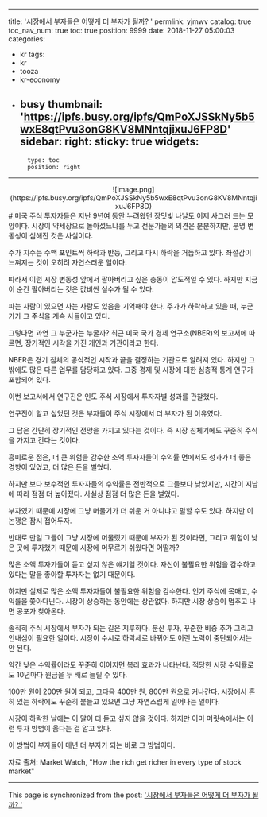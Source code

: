 
---
title: '시장에서 부자들은 어떻게 더 부자가 될까? '
permlink: yjmwv
catalog: true
toc_nav_num: true
toc: true
position: 9999
date: 2018-11-27 05:00:03
categories:
- kr
tags:
- kr
- tooza
- kr-economy
- busy
thumbnail: 'https://ipfs.busy.org/ipfs/QmPoXJSSkNy5b5wxE8qtPvu3onG8KV8MNntqjixuJ6FP8D'
sidebar:
    right:
        sticky: true
widgets:
    -
        type: toc
        position: right
---


<center>
![image.png](https://ipfs.busy.org/ipfs/QmPoXJSSkNy5b5wxE8qtPvu3onG8KV8MNntqjixuJ6FP8D)
</center>
#
미국 주식 투자자들은 지난 9년여 동안 누려왔던 장밋빛 나날도 이제 사그러 드는 모양이다. 시장이 약세장으로 돌아섰느냐를 두고 전문가들의 의견은 분분하지만, 분명 변동성이 심해진 것은 사실이다.  

주가 지수는 수백 포인트씩 하락과 반등, 그리고 다시 하락을 거듭하고 있다. 좌절감이 느껴지는 것이 오히려 자연스러운 일이다. 

따라서 이런 시장 변동성 앞에서 팔아버리고 싶은 충동이 압도적일 수 있다. 하지만 지금 이 순간 팔아버리는 것은 값비싼 실수가 될 수 있다. 

파는 사람이 있으면 사는 사람도 있음을 기억해야 한다. 주가가 하락하고 있을 때, 누군가가 그 주식을 계속 사들이고 있다. 

그렇다면 과연 그 누군가는 누굴까? 최근 미국 국가 경제 연구소(NBER)의 보고서에 따르면, 장기적인 시각을 가진 개인과 기관이라고 한다.  

NBER은 경기 침체의 공식적인 시작과 끝을 결정하는 기관으로 알려져 있다. 하지만 그 밖에도 많은 다른 업무를 담당하고 있다. 그중 경제 및 시장에 대한 심층적 통계 연구가 포함되어 있다. 

이번 보고서에서 연구진은 인도 주식 시장에서 투자자별 성과를 관찰했다. 

연구진이 알고 싶었던 것은 부자들이 주식 시장에서 더 부자가 된 이유였다. 

그 답은 간단히 장기적인 전망을 가지고 있다는 것이다. 즉 시장 침체기에도 꾸준히 주식을 가지고 간다는 것이다. 

흥미로운 점은, 더 큰 위험을 감수한 소액 투자자들이 수익률 면에서도 성과가 더 좋은 경향이 있었고, 더 많은 돈을 벌었다. 

하지만 보다 보수적인 투자자들의 수익률은 전반적으로 그들보다 낮았지만, 시간이 지남에 따라 점점 더 높아졌다. 사실상 점점 더 많은 돈을 벌었다. 

부자였기 때문에 시장에 그냥 머물기가 더 쉬운 거 아니냐고 말할 수도 있다. 하지만 이 논쟁은 잠시 접어두자. 

반대로 만일 그들이 그냥 시장에 머물렀기 때문에 부자가 된 것이라면, 그리고 위험이 낮은 곳에 투자했기 때문에 시장에 머무르기 쉬웠다면 어떨까? 

많은 소액 투자가들이 듣고 싶지 않은 얘기일 것이다. 자신이 불필요한 위험을 감수하고 있다는 말을 좋아할 투자자는 없기 때문이다. 

하지만 실제로  많은 소액 투자자들이 불필요한 위험을 감수한다. 인기 주식에 목매고,  수익률을 쫓아다닌다. 시장이 상승하는 동안에는 상관없다. 하지만 시장 상승이 멈추고 나면 공포가 찾아온다.  

솔직히 주식 시장에서 부자가 되는 길은 지루하다. 분산 투자, 꾸준한 비중 추가 그리고 인내심이 필요한 일이다. 시장이 수시로 하락세로 바뀌어도 이런 노력이 중단되어서는 안 된다. 

약간 낮은 수익률이라도 꾸준히 이어지면 복리 효과가 나타난다. 적당한 시장 수익률로도 10년마다 원금을 두 배로 늘릴 수 있다. 

100만 원이 200만 원이 되고, 그다음 400만 원, 800만 원으로 커나간다. 시장에서 흔히 있는 하락에도 꾸준히 붙들고 있으면 그냥 자연스럽게 일어나는 일이다. 

시장이 하락한 날에는 이 말이 더 듣고 싶지 않을 것이다. 하지만 이미 머릿속에서는 이런 투자 방법이 옳다는 걸 알고 있다. 

이 방법이 부자들이 매년 더 부자가 되는 바로 그 방법이다. 

자료 출처: Market Watch, "How the rich get richer in every type of stock market"

- - -

This page is synchronized from the post: ['시장에서 부자들은 어떻게 더 부자가 될까? '](https://steemit.com/@pius.pius/yjmwv)
